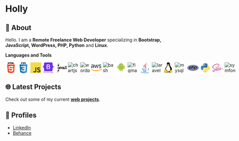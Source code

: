 

<h1 align="left">Holly</h1>


<h2 align="left">👋 About</h2>

<p>Hello. I am a <strong>Remote Freelance Web Developer</strong> specializing in <strong>Bootstrap, JavaScript, WordPress, PHP, Python</strong>  and <strong>Linux</strong>.</p>

<p><strong>Languages and Tools</strong></p>
<p align="left" style="display:flex!important"> 
<img src="https://raw.githubusercontent.com/devicons/devicon/master/icons/html5/html5-original-wordmark.svg" title="HTML5" alt="html5" width="35" height="35"/> 
&nbsp;
<img src="https://raw.githubusercontent.com/devicons/devicon/master/icons/css3/css3-original-wordmark.svg" title="Css3" alt="css3" width="35" height="35"/> 
&nbsp;
<img src="https://raw.githubusercontent.com/devicons/devicon/master/icons/javascript/javascript-original.svg" title="Javascript" alt="javascript" width="35" height="35"/> 
&nbsp;
<img src="https://raw.githubusercontent.com/devicons/devicon/master/icons/bootstrap/bootstrap-plain-wordmark.svg" title="Bootstrap" alt="bootstrap" width="35" height="35"/> 
&nbsp;
<img src="https://raw.githubusercontent.com/Hardik0307/Hardik0307/master/assets/canvasjs-charts.svg" title="Canvasjs" alt="canvasjs" width="36" height="36"/> 
&nbsp;
<img src="https://www.chartjs.org/media/logo-title.svg" title="Chartjs" alt="chartjs" width="35" height="35"/> 
&nbsp;
<img src="https://github.com/user-attachments/assets/9393fa55-5080-4a30-bee9-f72524cc59bc" title="Wordpress" alt="wordpress" width="32" height="32"/> 
<img src="https://raw.githubusercontent.com/devicons/devicon/master/icons/amazonwebservices/amazonwebservices-original-wordmark.svg" alt="aws" title="AWS" width="35"        height="35"/> 
&nbsp;
<img src="https://www.vectorlogo.zone/logos/gnu_bash/gnu_bash-icon.svg" alt="bash" title="Bash" width="35" height="35"/> 
&nbsp;
<img src="https://raw.githubusercontent.com/devicons/devicon/master/icons/android/android-original-wordmark.svg" alt="android" title="Android"  width="35" height="35"/> 
&nbsp;
<img src="https://www.vectorlogo.zone/logos/figma/figma-icon.svg" title="Figma" alt="figma" width="33" height="33"/> 
&nbsp;
<img src="https://raw.githubusercontent.com/devicons/devicon/master/icons/java/java-original.svg" title="Java" alt="java" width="35" height="35"/>
&nbsp;
<img src="https://github.com/user-attachments/assets/95a68628-553b-46fc-a6bd-da8eff3328de" title="Laravel" alt="laravel" width="33" height="33"/> 
<br>
<img src="https://raw.githubusercontent.com/devicons/devicon/master/icons/linux/linux-original.svg" title="Linux" alt="linux" width="35" height="35"/> 
&nbsp;
<img src="https://github.com/user-attachments/assets/5ddc9bce-b4c0-4278-bbeb-3baa7e67297e"title="mysql" alt="mysql" width="35" height="35"/> 
&nbsp;
<img src="https://raw.githubusercontent.com/devicons/devicon/master/icons/php/php-original.svg" title="PHP" alt="php" width="35" height="35"/>  
&nbsp;
<img src="https://raw.githubusercontent.com/devicons/devicon/master/icons/python/python-original.svg" title="Python" alt="python" width="35" height="35"/> 
&nbsp;
<img src="https://raw.githubusercontent.com/devicons/devicon/master/icons/sass/sass-original.svg" title="Sass" alt="sass" width="35" height="35"/>
&nbsp;
<img src="https://symfony.com/logos/symfony_black_03.svg" title="Symfony" alt="symfony" width="35" height="35"/> 
&nbsp;
</p>



<h2 align="left">
🌐 Latest Projects
</h2>
<p>Check out some of my current <a href=<img width="72" height="72" alt="image" src="https://github.com/user-attachments/assets/712723ed-c51c-4517-a67b-a123da769d06" />
<strong>web projects</strong></a>.</p>


<h2 align="left">
📌 Profiles
</h2>
<ul dir="auto">
<li><a href="https://www.linkedin.com/in/holly-nicholson-559447107/">LinkedIn</a></li>
<li><a href="https://www.behance.net/hollynicholson1">Behance</a></li>
  
</ul>
</ul>
